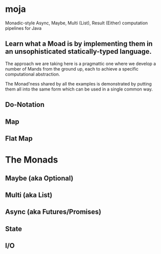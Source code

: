 # moja
Monadic-style Async, Maybe, Multi (List), Result (Either) computation pipelines for Java

## Learn what a Moad is by implementing them in an unsophisticated statically-typed language.

The approach we are taking here is a pragmattic one where we develop a number of Mands from the ground up, each to achieve a specific computational abstraction.

The Monad'ness shared by all the examples is demonstrated by putting them all into the same form which can be used in a single common way.

## Do-Notation

## Map

## Flat Map

# The Monads

## Maybe (aka Optional)

## Multi (aka List)

## Async (aka Futures/Promises)

## State

## I/O
